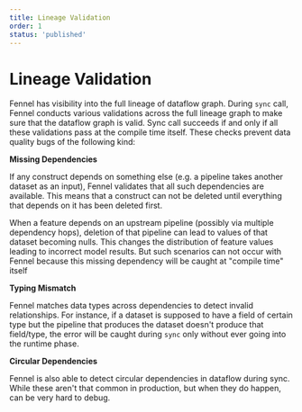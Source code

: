 ```yaml
---
title: Lineage Validation
order: 1
status: 'published'
---
```


# Lineage Validation

Fennel has visibility into the full lineage of dataflow graph. During `sync`
call, Fennel conducts various validations across the full lineage graph to make
sure that the dataflow graph is valid. Sync call succeeds if and only if
all these validations pass at the compile time itself. These checks prevent
data quality bugs of the following kind:


**Missing Dependencies**

If any construct depends on something else (e.g. a pipeline takes another dataset
as an input), Fennel validates that all such dependencies are available. This means
that a construct can not be deleted until everything that depends on it has been
deleted first.

When a feature depends on an upstream pipeline (possibly via multiple dependency hops),
deletion of that pipeline can lead to values of that dataset becoming nulls. This changes
the distribution of feature values leading to incorrect model results. But such
scenarios can not occur with Fennel because this missing dependency will be caught at
"compile time" itself


**Typing Mismatch**

Fennel matches data types across dependencies to detect invalid relationships.
For instance, if a dataset is supposed to have a field of certain type but the pipeline that produces
the dataset doesn't produce that field/type, the error will be caught during `sync`
only without ever going into the runtime phase.


**Circular Dependencies**

Fennel is also able to detect circular dependencies in dataflow during sync.
While these aren't that common in production, but when they do happen, can be
very hard to debug.
